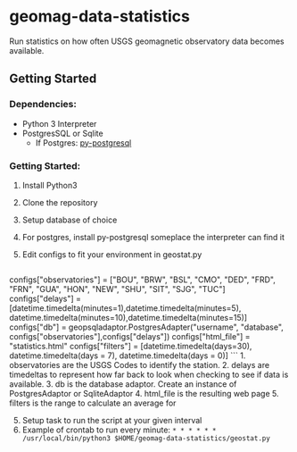 geomag-data-statistics
======================
Run statistics on how often USGS geomagnetic observatory data becomes available.

Getting Started
---------------

### Dependencies:

* Python 3 Interpreter
* PostgresSQL or Sqlite
  * If Postgres: [py-postgresql](http://python.projects.pgfoundry.org/)

### Getting Started:

1. Install Python3

2. Clone the repository

3. Setup database of choice
  1. For postgres, install py-postgresql someplace the interpreter can find it

4. Edit configs to fit your environment in geostat.py

    ```python
configs["observatories"] = ["BOU", "BRW", "BSL", "CMO", "DED", "FRD", "FRN", "GUA", "HON", "NEW", "SHU", "SIT", "SJG", "TUC"]
configs["delays"] = [datetime.timedelta(minutes=1),datetime.timedelta(minutes=5), datetime.timedelta(minutes=10),datetime.timedelta(minutes=15)]
configs["db"] = geopsqladaptor.PostgresAdapter("username", "database", configs["observatories"],configs["delays"])
configs["html_file"] = "statistics.html"
configs["filters"] = [datetime.timedelta(days=30), datetime.timedelta(days = 7), datetime.timedelta(days = 0)]
    ```
    1. observatories are the USGS Codes to identify the station.
    2. delays are timedeltas to represent how far back to look when checking to see if data is available.
    3. db is the database adaptor. Create an instance of PostgresAdaptor or SqliteAdaptor
    4. html_file is the resulting web page
    5. filters is the range to calculate an average for

5. Setup task to run the script at your given interval
  1. Example of crontab to run every minute:  `* * * * * * /usr/local/bin/python3 $HOME/geomag-data-statistics/geostat.py`
